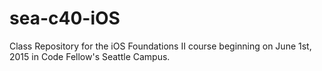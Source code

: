 # sea-c40-iOS
Class Repository for the iOS Foundations II course beginning on June 1st, 2015 in Code Fellow's Seattle Campus.
